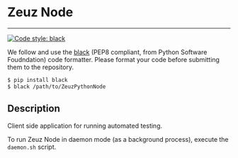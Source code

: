 # Zeuz Node
---

[![Code style: black](https://img.shields.io/badge/code%20style-black-000000.svg)](https://github.com/psf/black)

We follow and use the [black](https://github.com/psf/black) (PEP8 compliant, from Python Software Foudndation) code formatter. Please format your code before submitting them to the repository.

```bash
$ pip install black
$ black /path/to/ZeuzPythonNode
```

## Description

Client side application for running automated testing.

To run Zeuz Node in daemon mode (as a background process), execute the `daemon.sh` script.
